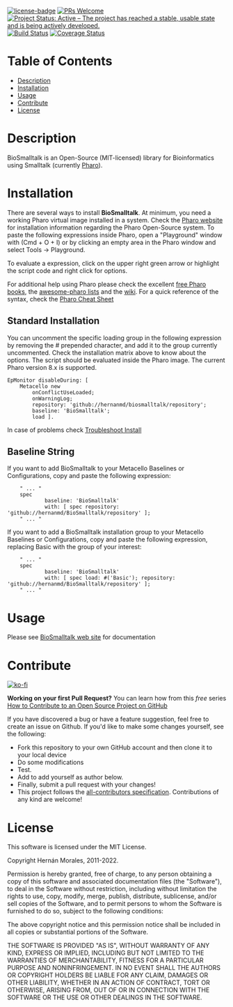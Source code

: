 [![license-badge](https://img.shields.io/badge/license-MIT-blue.svg)](https://img.shields.io/badge/license-MIT-blue.svg)
[![PRs Welcome](https://img.shields.io/badge/PRs-welcome-brightgreen.svg?style=flat-square)](http://makeapullrequest.com)
[![Project Status: Active – The project has reached a stable, usable state and is being actively developed.](http://www.repostatus.org/badges/latest/active.svg)](http://www.repostatus.org/#active)
[![Build Status](https://travis-ci.org/hernanmd/BioSmalltalk.svg?branch=master)](https://travis-ci.org/hernanmd/BioSmalltalk)
[![Coverage Status](https://coveralls.io/repos/github/hernanmd/BioSmalltalk/badge.svg?branch=master)](https://coveralls.io/github/hernanmd/BioSmalltalk?branch=master)

# Table of Contents

- [Description](#description)
- [Installation](#installation)
- [Usage](#usage)
- [Contribute](#contribute)
- [License](#license)

# Description

BioSmalltalk is an Open-Source (MIT-licensed) library for Bioinformatics using Smalltalk (currently [Pharo](http://www.pharo.org)).

# Installation

There are several ways to install **BioSmalltalk**. At minimum, you need a working Pharo virtual image installed in a system. Check the [Pharo website](http://www.pharo.org) for installation information regarding the Pharo Open-Source system. To paste the following expressions inside Pharo, open a "Playground" window with (Cmd + O + I) or by clicking an empty area in the Pharo window and select Tools -> Playground. 

To evaluate a expression, click on the upper right green arrow or highlight the script code and right click for options.

For additional help using Pharo please check the excellent [free Pharo books](http://books.pharo.org/), the [awesome-pharo lists](https://github.com/pharo-open-documentation/awesome-pharo) and the [wiki](https://github.com/pharo-open-documentation/pharo-wiki). 
For a quick reference of the syntax, check the [Pharo Cheat Sheet](http://files.pharo.org/media/pharoCheatSheet.pdf)

## Standard Installation

You can uncomment the specific loading group in the following expression by removing the # prepended character, and add it to the group currently uncommented. Check the installation matrix above to know about the options. The script should be evaluated inside the Pharo image. The current Pharo version 8.x is supported.

```smalltalk
EpMonitor disableDuring: [
	Metacello new
		onConflictUseLoaded;
		onWarningLog;
		repository: 'github://hernanmd/biosmalltalk/repository';
		baseline: 'BioSmalltalk';
		load ].
```
In case of problems check [Troubleshoot Install](./TROUBLESHOOT.md)

## Baseline String

If you want to add BioSmalltalk to your Metacello Baselines or Configurations, copy and paste the following expression:

        " ... "
        spec
                baseline: 'BioSmalltalk' 
                with: [ spec repository: 'github://hernanmd/BioSmalltalk/repository' ];
        " ... "

If you want to add a BioSmalltalk installation group to your Metacello Baselines or Configurations, copy and paste the following expression, replacing Basic with the group of your interest:

        " ... "
        spec
                baseline: 'BioSmalltalk' 
                with: [ spec load: #('Basic'); repository: 'github://hernanmd/BioSmalltalk/repository' ];
        " ... "

# Usage

Please see [BioSmalltalk web site](https://biosmalltalk.github.io/web) for documentation

# Contribute

[![ko-fi](https://ko-fi.com/img/githubbutton_sm.svg)](https://ko-fi.com/H2H158NO2)

**Working on your first Pull Request?** You can learn how from this *free* series [How to Contribute to an Open Source Project on GitHub](https://egghead.io/series/how-to-contribute-to-an-open-source-project-on-github)

If you have discovered a bug or have a feature suggestion, feel free to create an issue on Github.
If you'd like to make some changes yourself, see the following:    

  - Fork this repository to your own GitHub account and then clone it to your local device
  - Do some modifications
  - Test.
  - Add <your GitHub username> to add yourself as author below.
  - Finally, submit a pull request with your changes!
  - This project follows the [all-contributors specification](https://github.com/kentcdodds/all-contributors). Contributions of any kind are welcome!

# License

This software is licensed under the MIT License.

Copyright Hernán Morales, 2011-2022.

Permission is hereby granted, free of charge, to any person obtaining
 a copy of this software and associated documentation files (the 
"Software"), to deal in the Software without restriction, including 
without limitation the rights to use, copy, modify, merge, publish, 
distribute, sublicense, and/or sell copies of the Software, and to 
permit persons to whom the Software is furnished to do so, subject to 
the following conditions:

The above copyright notice and this permission notice shall be included in all copies or substantial portions of the Software.

THE SOFTWARE IS PROVIDED "AS IS", WITHOUT WARRANTY OF ANY KIND, 
EXPRESS OR IMPLIED, INCLUDING BUT NOT LIMITED TO THE WARRANTIES OF 
MERCHANTABILITY, FITNESS FOR A PARTICULAR PURPOSE AND NONINFRINGEMENT. 
IN NO EVENT SHALL THE AUTHORS OR COPYRIGHT HOLDERS BE LIABLE FOR ANY 
CLAIM, DAMAGES OR OTHER LIABILITY, WHETHER IN AN ACTION OF CONTRACT, 
TORT OR OTHERWISE, ARISING FROM, OUT OF OR IN CONNECTION WITH THE 
SOFTWARE OR THE USE OR OTHER DEALINGS IN THE SOFTWARE.
